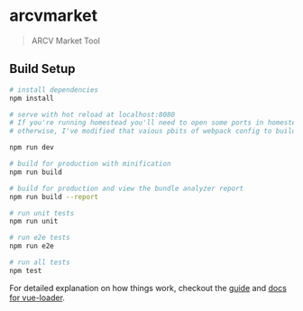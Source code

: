 # arcvmarket

> ARCV Market Tool

## Build Setup

``` bash
# install dependencies
npm install

# serve with hot reload at localhost:8080
# If you're running homestead you'll need to open some ports in homestead.yaml and repreovision
# otherwise, I've modified that vaious pbits of webpack config to build and reload every 0.3secs from /dist

npm run dev

# build for production with minification
npm run build

# build for production and view the bundle analyzer report
npm run build --report

# run unit tests
npm run unit

# run e2e tests
npm run e2e

# run all tests
npm test
```

For detailed explanation on how things work, checkout the [guide](http://vuejs-templates.github.io/webpack/) and [docs for vue-loader](http://vuejs.github.io/vue-loader).
